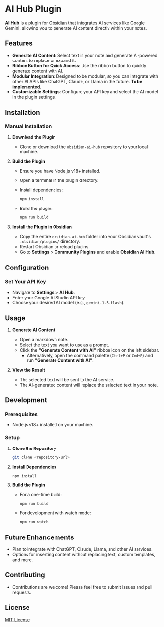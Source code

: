 # AI Hub Plugin

**AI Hub** is a plugin for [Obsidian](https://obsidian.md) that integrates AI services like Google Gemini, allowing you to generate AI content directly within your notes.

## Features

- **Generate AI Content**: Select text in your note and generate AI-powered content to replace or expand it.
- **Ribbon Button for Quick Access**: Use the ribbon button to quickly generate content with AI.
- **Modular Integration**: Designed to be modular, so you can integrate with other AI APIs like ChatGPT, Claude, or Llama in the future. **To be implemented.**
- **Customizable Settings**: Configure your API key and select the AI model in the plugin settings.

## Installation

### Manual Installation

1. **Download the Plugin**

   - Clone or download the `obsidian-ai-hub` repository to your local machine.

2. **Build the Plugin**

   - Ensure you have Node.js v18+ installed.
   - Open a terminal in the plugin directory.
   - Install dependencies:

     ```bash
     npm install
     ```

   - Build the plugin:

     ```bash
     npm run build
     ```

3. **Install the Plugin in Obsidian**

   - Copy the entire `obsidian-ai-hub` folder into your Obsidian vault's `.obsidian/plugins/` directory.
   - Restart Obsidian or reload plugins.
   - Go to **Settings** > **Community Plugins** and enable **Obsidian AI Hub**.

## Configuration

### Set Your API Key

- Navigate to **Settings** > **AI Hub**.
- Enter your Google AI Studio API key.
- Choose your desired AI model (e.g., `gemini-1.5-flash`).

## Usage

1. **Generate AI Content**

   - Open a markdown note.
   - Select the text you want to use as a prompt.
   - Click the **"Generate Content with AI"** ribbon icon on the left sidebar.
     - Alternatively, open the command palette (`Ctrl+P` or `Cmd+P`) and run **"Generate Content with AI"**.

2. **View the Result**

   - The selected text will be sent to the AI service.
   - The AI-generated content will replace the selected text in your note.

## Development

### Prerequisites

- Node.js v18+ installed on your machine.

### Setup

1. **Clone the Repository**

   ```bash
   git clone <repository-url>
   ```

2. **Install Dependencies**

   ```bash
   npm install
   ```

3. **Build the Plugin**

   - For a one-time build:

     ```bash
     npm run build
     ```

   - For development with watch mode:

     ```bash
     npm run watch
     ```

## Future Enhancements

- Plan to integrate with ChatGPT, Claude, Llama, and other AI services.
- Options for inserting content without replacing text, custom templates, and more.

## Contributing

- Contributions are welcome! Please feel free to submit issues and pull requests.

## License

[MIT License](LICENSE)
